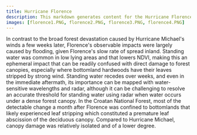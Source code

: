 ```yaml
---
title: Hurricane Florence
description: This markdown generates content for the Hurricane Florence page
images: [florence1.PNG, florence2.PNG, florence3.PNG, florence4.PNG]
---
```


In contrast to the broad forest devastation caused by Hurricane Michael's winds a few weeks later, Florence's observable impacts were largely caused by flooding, given Florence's slow rate of spread inland. Standing water was common in low lying areas and that lowers NDVI, making this an ephemeral impact that can be readily confused with direct damage to forest canopies, especially where bottomland hardwoods have their leaves stripped by strong wind. Standing water recedes over weeks, and even in the immediate aftermath, its importance can be mapped with water-sensitive wavelengths and radar, although it can be challenging to resolve an accurate threshold for standing water using radar when water occurs under a dense forest canopy. In the Croatan National Forest, most of the detectable change a month after Florence was confined to bottomlands that likely experienced leaf stripping which constituted a premature leaf abscission of the deciduous canopy. Compared to Hurricane Michael, canopy damage was relatively isolated and of a lower degree.